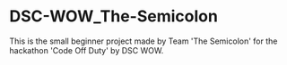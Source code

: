 # DSC-WOW_The-Semicolon
This is the small beginner project made by Team 'The Semicolon' for the hackathon 'Code Off Duty' by DSC WOW.
